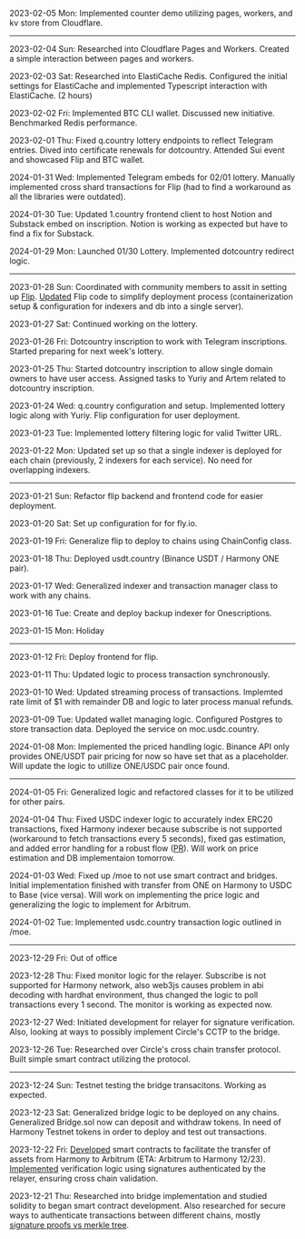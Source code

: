 2023-02-05 Mon: Implemented counter demo utilizing pages, workers, and kv store from Cloudflare.

---

2023-02-04 Sun: Researched into Cloudflare Pages and Workers. Created a simple interaction between pages and workers.

2023-02-03 Sat: Researched into ElastiCache Redis. Configured the initial settings for ElastiCache and implemented Typescript interaction with ElastiCache. (2 hours)

2023-02-02 Fri: Implemented BTC CLI wallet. Discussed new initiative. Benchmarked Redis performance.

2023-02-01 Thu: Fixed q.country lottery endpoints to reflect Telegram entries. Dived into certificate renewals for dotcountry. Attended Sui event and showcased Flip and BTC wallet.

2024-01-31 Wed: Implemented Telegram embeds for 02/01 lottery. Manually implemented cross shard transactions for Flip (had to find a workaround as all the libraries were outdated).

2024-01-30 Tue: Updated 1.country frontend client to host Notion and Substack embed on inscription. Notion is working as expected but have to find a fix for Substack.

2024-01-29 Mon: Launched 01/30 Lottery. Implemented dotcountry redirect logic.

---

2023-01-28 Sun: Coordinated with community members to assit in setting up [Flip](https://github.com/harmony-one/flip). [Updated](https://github.com/harmony-one/s/tree/one-server) Flip code to simplify deployment process (containerization setup & configuration for indexers and db into a single server).

2023-01-27 Sat: Continued working on the lottery.

2023-01-26 Fri: Dotcountry inscription to work with Telegram inscriptions. Started preparing for next week's lottery.

2023-01-25 Thu: Started dotcountry inscription to allow single domain owners to have user access. Assigned tasks to Yuriy and Artem related to dotcountry inscription.

2023-01-24 Wed: q.country configuration and setup. Implemented lottery logic along with Yuriy. Flip configuration for user deployment.

2023-01-23 Tue: Implemented lottery filtering logic for valid Twitter URL.

2023-01-22 Mon: Updated set up so that a single indexer is deployed for each chain (previously, 2 indexers for each service). No need for overlapping indexers.

---
2023-01-21 Sun: Refactor flip backend and frontend code for easier deployment. 

2023-01-20 Sat: Set up configuration for for fly.io.

2023-01-19 Fri: Generalize flip to deploy to chains using ChainConfig class.

2023-01-18 Thu: Deployed usdt.country (Binance USDT / Harmony ONE pair).

2023-01-17 Wed: Generalized indexer and transaction manager class to work with any chains.

2023-01-16 Tue: Create and deploy backup indexer for Onescriptions.

2023-01-15 Mon: Holiday

---

2023-01-12 Fri: Deploy frontend for flip.

2023-01-11 Thu: Updated logic to process transaction synchronously.

2023-01-10 Wed: Updated streaming process of transactions. Implemted rate limit of $1 with remainder DB and logic to later process manual refunds.

2023-01-09 Tue: Updated wallet managing logic. Configured Postgres to store transaction data. Deployed the service on moc.usdc.country.

2024-01-08 Mon: Implemented the priced handling logic. Binance API only provides ONE/USDT pair pricing for now so have set that as a placeholder. Will update the logic to utillize ONE/USDC pair once found.

---

2024-01-05 Fri: Generalized logic and refactored classes for it to be utilized for other pairs.

2024-01-04 Thu: Fixed USDC indexer logic to accurately index ERC20 transactions, fixed Harmony indexer because subscribe is not supported (workaround to fetch transactions every 5 seconds), fixed gas estimation, and added error handling for a robust flow ([PR](https://github.com/harmony-one/s/pull/6)). Will work on price estimation and DB implementaion tomorrow.

2024-01-03 Wed: Fixed up /moe to not use smart contract and bridges. Initial implementation finished with transfer from ONE on Harmony to USDC to Base (vice versa). Will work on implementing the price logic and generalizing the logic to implement for Arbitrum.

2024-01-02 Tue: Implemented usdc.country transaction logic outlined in /moe.

---

2023-12-29 Fri: Out of office

2023-12-28 Thu: Fixed monitor logic for the relayer. Subscribe is not supported for Harmony network, also web3js causes problem in abi decoding with hardhat environment, thus changed the logic to poll transactions every 1 second. The monitor is working as expected now.

2023-12-27 Wed: Initiated development for relayer for signature verification. Also, looking at ways to possibly implement Circle's CCTP to the bridge.

2023-12-26 Tue: Researched over Circle's cross chain transfer protocol. Built simple smart contract utilizing the protocol.

---

2023-12-24 Sun: Testnet testing the bridge transacitons. Working as expected.

2023-12-23 Sat: Generalized bridge logic to be deployed on any chains. Generalized Bridge.sol now can deposit and withdraw tokens. In need of Harmony Testnet tokens in order to deploy and test out transactions.

2023-12-22 Fri: [Developed](https://github.com/harmony-one/s/tree/bridge/s-bridge/bridge) smart contracts to facilitate the transfer of assets from Harmony to Arbitrum (ETA: Arbitrum to Harmony 12/23). [Implemented](https://github.com/harmony-one/s/tree/bridge/s-bridge/bridge) verification logic using signatures authenticated by the relayer, ensuring cross chain validation.

2023-12-21 Thu: Researched into bridge implementation and studied solidity to began smart contract development. Also researched for secure ways to authenticate transactions between different chains, mostly [signature proofs vs merkle tree](https://github.com/harmony-one/s/blob/bridge/s-bridge/bridge/README.md). 
